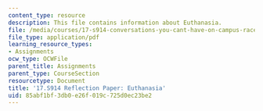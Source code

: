 ```yaml
---
content_type: resource
description: This file contains information about Euthanasia.
file: /media/courses/17-s914-conversations-you-cant-have-on-campus-race-ethnicity-gender-and-identity-spring-2012/85abf1bf3db0e26f019c725d0ec23be2_MIT17_S914S12_euthanasia2.pdf
file_type: application/pdf
learning_resource_types:
- Assignments
ocw_type: OCWFile
parent_title: Assignments
parent_type: CourseSection
resourcetype: Document
title: '17.S914 Reflection Paper: Euthanasia'
uid: 85abf1bf-3db0-e26f-019c-725d0ec23be2
---
```

